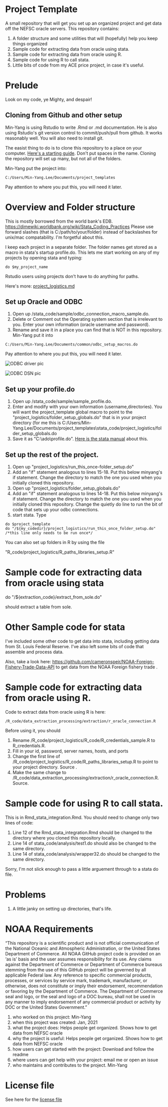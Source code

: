 # Project Template

A small repository that will get you set up an organized project and get data off the NEFSC oracle servers.  This repository contains:

1. A folder structure and some utilities that will (hopefully) help you keep things organized
1. Sample code for extracting data from oracle using stata.
1. Sample code for extracting data from oracle using R.
1. Sample code for using R to call stata.
1. Little bits of code from my ACE price project, in case it's useful.

# Prelude
Look on my code, ye Mighty, and despair!

## Cloning from Github and other setup
Min-Yang is using Rstudio to write .Rmd or .md documentation. He is also using Rstudio's git version control to commit/push/pull from github. It works reasonably well.  You will also need to install git.

The easist thing to do is to clone this repository to a place on your computer. [Here's a starting guide](https://cfss.uchicago.edu/setup/git-with-rstudio/).  Don't put spaces in the name.  Cloning the repository will set up many, but not all of the folders.

Min-Yang put the project into:
```
C:/Users/Min-Yang.Lee/Documents/project_templates
```
Pay attention to where you put this, you will need it later.

# Overview and Folder structure

This is mostly borrowed from the world bank's EDB. https://dimewiki.worldbank.org/wiki/Stata_Coding_Practices
Please use forward slashes (that is C:/path/to/your/folder) instead of backslashes for unix/mac compatability. I'm forgetful about this. 

I keep each project in a separate folder.  The folder names get stored as a macro in stata's startup profile.do.  This lets me start working on any of my projects by opening stata and typing: 
```
do $my_project_name
```
Rstudio users using projects don't have to do anything for paths.


Here's more: [project_logistics.md](https://github.com/minyanglee/READ-SSB-Lee-project-templates/blob/main/documentation/project_logistics.md) 

## Set up Oracle and ODBC
1.  Open up /stata_code/sample/odbc_connection_macro_sample.do. 
1.  Delete or Comment out the Operating system section that is irrelevant to you.  Enter your own information (oracle username and password).  
1.  Rename and save it in a place you can find that is NOT in this repository. Min-Yang put it into 
```
C:/Users/Min-Yang.Lee/Documents/common/odbc_setup_macros.do
```

Pay attention to where you put this, you will need it later.


![ODBC driver pic](https://github.com/NEFSC/READ-SSB-Lee-project-templates/blob/main/images/odbc_drivers.png) 

![ODBC DSN pic](https://github.com/NEFSC/READ-SSB-Lee-project-templates/blob/main/images/odbc_dsn.png) 


## Set up your profile.do

1. Open up /stata_code/sample/sample_profile.do.
1. Enter and modify with your own information (username,directories).  You will want the project_template global macro to point to the "project_logistics/folder_setup_globals.do" that is in your project directory (for me this is C:/Users/Min-Yang.Lee/Documents/project_templates\stata_code/project_logistics/folder_setup_globals.do
1. Save it as "C:\ado\profile.do".  [Here is the stata manual](https://www.stata.com/manuals15/gsub.pdf) about this.


## Set up the rest of the project. 
1. Open up "project_logistics/run_this_once-folder_setup.do"
1.  Add an "if" statement analogous to lines 15-18.  Put this below minyang's if statement.  Change the directory to match the one you used when you initially cloned this repository.
1. Open up "project_logistics/folder_setup_globals.do"
1.  Add an "if" statement analogous to lines 14-18. Put this below minyang's if statement.  Change the directory to match the one you used when you initially cloned this repository.  Change the quietly do line to run the bit of code that sets up your odbc connections.
1. start stata. Type
```
do $project_template 
do "/${my_codedir}/project_logistics/run_this_once_folder_setup.do" /*this line only needs to be run once*/
```


You can also set up folders in R by using the file 

"R_code/project_logistics/R_paths_libraries_setup.R"



# Sample code for extracting data from oracle using stata

do "/${extraction_code}/extract_from_sole.do"

should extract a table from sole. 


# Other Sample code for  stata
I've included some other code to get data into stata, including getting data from St. Louis Federal Reserve.  I've also left some bits of code that assemble and process data.

Also, take a look here: https://github.com/cameronspeir/NOAA-Foreign-Fishery-Trade-Data-API to get data from the NOAA Foreign fishery trade .


# Sample code for extracting data from oracle using R.
Code to extract data from oracle using R is here:

```
/R_code/data_extraction_processing/extraction/r_oracle_connection.R
```
Before using it, you should

1. Rename /R_code/project_logistics/R_code/R_credentials_sample.R to R_credentials.R.
1. Fill in your id, password, server names, hosts, and ports
1. Change the first line of  /R_code/project_logistics/R_code/R_paths_libraries_setup.R to point to your project directory. Source .
1. Make the same change to /R_code/data_extraction_processing/extraction/r_oracle_connection.R. Source.



# Sample code for using R to call stata.

This is in Rmd_stata_integration.Rmd. You should need to change only two lines of code:

1.  Line 12 of the Rmd_stata_integration.Rmd should be changed to the directory where you cloned this repository locally.
1.  Line 14 of stata_code/analysis/test1.do should also be changed to the same directory.
1.  Line 14 of stata_code/analysis/wrapper32.do should be changed to the same directory.

Sorry, I'm not slick enough to pass a little arguement through to a stata do file.


# Problems  

1. A little janky on setting up directories, that's life.


# NOAA Requirements
“This repository is a scientific product and is not official communication of the National Oceanic and Atmospheric Administration, or the United States Department of Commerce. All NOAA GitHub project code is provided on an ‘as is’ basis and the user assumes responsibility for its use. Any claims against the Department of Commerce or Department of Commerce bureaus stemming from the use of this GitHub project will be governed by all applicable Federal law. Any reference to specific commercial products, processes, or services by service mark, trademark, manufacturer, or otherwise, does not constitute or imply their endorsement, recommendation or favoring by the Department of Commerce. The Department of Commerce seal and logo, or the seal and logo of a DOC bureau, shall not be used in any manner to imply endorsement of any commercial product or activity by DOC or the United States Government.”


1. who worked on this project:  Min-Yang
1. when this project was created: Jan, 2021 
1. what the project does: Helps people get organized.  Shows how to get data from NEFSC oracle 
1. why the project is useful:  Helps people get organized.  Shows how to get data from NEFSC oracle 
1. how users can get started with the project: Download and follow the readme
1. where users can get help with your project:  email me or open an issue
1. who maintains and contributes to the project. Min-Yang

# License file
See here for the [license file](https://github.com/minyanglee/READ-SSB-Lee-project-templates/blob/main/license.md)
